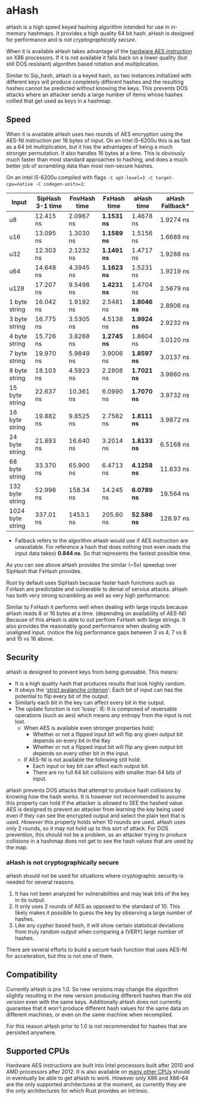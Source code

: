 # aHash

aHash is a high speed keyed hashing algorithm intended for use in in-memory hashmaps. It provides a high quality 64 bit hash.
aHash is designed for performance and is *not cryptographically secure*.

When it is available aHash takes advantage of the [hardware AES instruction](https://en.wikipedia.org/wiki/AES_instruction_set)
on X86 processors. If it is not available it falls back on a lower quality (but still DOS resistant) algorithm based rotation 
and multiplication. 

Similar to Sip_hash, aHash is a keyed hash, so two instances initialized with different keys will produce completely different
hashes and the resulting hashes cannot be predicted without knowing the keys. 
This prevents DOS attacks where an attacker sends a large number of items whose hashes collied that get used as keys in a hashmap.

## Speed

When it is available aHash uses two rounds of AES encryption using the AES-NI instruction per 16 bytes of input.
On an intel i5-6200u this is as fast as a 64 bit multiplication, but it has the advantages of being a much stronger permutation.
It also handles 16 bytes at a time. This is obviously much faster than most standard approaches to hashing, and does a 
much better job of scrambling data than most non-secure hashes.

On an intel i5-6200u compiled with flags `-C opt-level=3 -C target-cpu=native -C codegen-units=1`:

| Input   | SipHash 3-1 time | FnvHash time|FxHash time| aHash time| aHash Fallback* |
|----------------|-----------|-----------|-----------|-----------|---------------|
| u8             | 12.415 ns | 2.0967 ns | **1.1531 ns** | 1.4678 ns | 1.9274 ns |
| u16            | 13.095 ns | 1.3030 ns | **1.1589 ns** | 1.5156 ns | 1.6688 ns |
| u32            | 12.303 ns | 2.1232 ns | **1.1491 ns** | 1.4717 ns | 1.9288 ns |
| u64            | 14.648 ns | 4.3945 ns | **1.1623 ns** | 1.5231 ns | 1.9219 ns |
| u128           | 17.207 ns | 9.5498 ns | **1.4231 ns** | 1.4704 ns | 2.5679 ns |
| 1 byte string  | 16.042 ns | 1.9192 ns | 2.5481 ns | **1.8046 ns** | 2.8906 ns |
| 3 byte string  | 16.775 ns | 3.5305 ns | 4.5138 ns | **1.9924 ns** | 2.9232 ns |
| 4 byte string  | 15.726 ns | 3.8268 ns | **1.2745 ns** | 1.8604 ns | 3.0120 ns |
| 7 byte string  | 19.970 ns | 5.9849 ns | 3.9006 ns | **1.8597 ns** | 3.0137 ns |
| 8 byte string  | 18.103 ns | 4.5923 ns | 2.2808 ns | **1.7021 ns** | 3.9860 ns |
| 15 byte string | 22.637 ns | 10.361 ns | 6.0990 ns | **1.7070 ns** | 3.9732 ns |
| 16 byte string | 19.882 ns | 9.8525 ns | 2.7562 ns | **1.8111 ns** | 3.9872 ns |
| 24 byte string | 21.893 ns | 16.640 ns | 3.2014 ns | **1.8133 ns** | 6.5168 ns |
| 68 byte string | 33.370 ns | 65.900 ns | 6.4713 ns | **4.1258 ns** | 11.633 ns |
| 132 byte string| 52.996 ns | 158.34 ns | 14.245 ns | **6.0789 ns** | 19.564 ns |
|1024 byte string| 337.01 ns | 1453.1 ns | 205.60 ns | **52.586 ns** | 128.97 ns |

* Fallback refers to the algorithm aHash would use if AES instruction are unavailable. 
For reference a hash that does nothing (not even reads the input data takes) **0.844 ns**. So that represents the fastest
possible time.

As you can see above aHash provides the similar (~5x) speedup over SipHash that FxHash provides.

Rust by default uses SipHash because faster hash functions such as FxHash are predictable and vulnerable to denial of service attacks.
aHash has both very strong scrambling as well as very high performance.

Similar to FxHash it performs well when dealing with large inputs because aHash reads 8 or 16 bytes at a time. 
(depending on availability of AES-NI)
Because of this aHash is able to out perfrom FxHash with large strings. It also provides the reasonably good performance when
dealing with unaligned input. (notice the big performance gaps between 3 vs 4, 7 vs 8 and 15 vs 16 above.

## Security

aHash is designed to prevent keys from being guessable. This means:
- It is a high quality hash that produces results that look highly random.
- It obeys the '[strict avalanche criterion](https://en.wikipedia.org/wiki/Avalanche_effect#Strict_avalanche_criterion)': 
Each bit of input can has the potential to flip every bit of the output.
- Similarly each bit in the key can affect every bit in the output.
- The update function is not 'lossy'. IE: It is composed of reversable operations (such as aes) which means any entropy from the input is not lost.
    - When AES is available even stronger properties hold:
        - Whether or not a flipped input bit will flip any given output bit depends on every bit in the Key
        - Whether or not a flipped input bit will flip any given output bit depends on every other bit in the input.
    - If AES-NI is not available the following still hold:
        - Each input or key bit can affect each output bit.
        - There are no full 64 bit collisions with smaller than 64 bits of input.

aHash prevents DOS attacks that attempt to produce hash collisions by knowing how the hash works.
It is however not recommended to assume this property can hold if the attacker is allowed to SEE the hashed value.
AES is designed to prevent an attacker from learning the key being used even if they can see the encrypted output and 
select the plain text that is used. *However* this property holds when 10 rounds are used. aHash uses only 2 rounds,
so it may not hold up to this sort of attack. 
For DOS prevention, this should not be a problem, as an attacker trying to produce collisions in a hashmap 
does not get to see the hash values that are used by the map.

### aHash is not cryptographically secure

aHash should not be used for situations where cryptographic security is needed for several reasons.

1. It has not been analyzed for vulnerabilities and may leak bits of the key in its output.
2. It only uses 2 rounds of AES as opposed to the standard of 10. This likely makes it possible to guess the key by observing a large number of hashes.
3. Like any cypher based hash, it will show certain statistical deviations from truly random output when comparing a (VERY) large number of hashes.

There are several efforts to build a secure hash function that uses AES-NI for acceleration, but this is not one of them.

## Compatibility

Currently aHash is pre 1.0. So new versions may change the algorithm slightly resulting in the new version producing 
different hashes than the old version even with the same keys. Additionally aHash does not currently guarantee that it 
won't produce different hash values for the same data on different machines, or even on the same machine when recompiled.

For this reason aHash prior to 1.0 is not recommended for hashes that are persisted anywhere.

## Supported CPUs

Hardware AES instructions are built into Intel processors built after 2010 and AMD processors after 2012.
It is also available on [many other CPUs](https://en.wikipedia.org/wiki/AES_instruction_set) should in eventually
be able to get aHash to work. However only X86 and X86-64 are the only supported architectures at the moment, as currently
they are the only architectures for which Rust provides an intrinsic.
